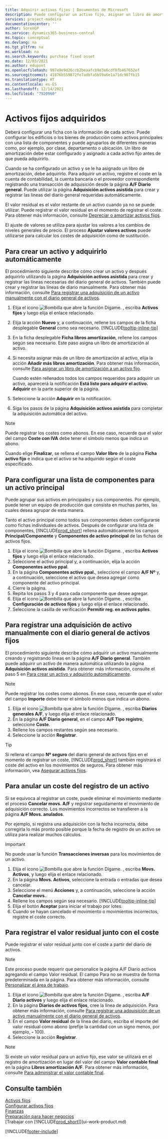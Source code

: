 ```yaml
---
title: Adquirir activos fijos | Documentos de Microsoft
description: Puede configurar un activo fijo, asignar un libro de amortización y registrar el coste de adquisición del activo fijo.
services: project-madeira
documentationcenter: ''
author: SorenGP
ms.service: dynamics365-business-central
ms.topic: conceptual
ms.devlang: na
ms.tgt_pltfrm: na
ms.workload: na
ms.search.keywords: purchase fixed asset
ms.date: 12/03/2021
ms.author: edupont
ms.openlocfilehash: 997e9e9d26ccb2beaafcb9e3e6cdf8fb467652ef
ms.sourcegitcommit: 41876b559872fe7adbfa5b59a6e1a71dc907fb15
ms.translationtype: HT
ms.contentlocale: es-ES
ms.lasthandoff: 12/14/2021
ms.locfileid: "7920960"
---
```

# <a name="acquire-fixed-assets"></a>Activos fijos adquiridos
Deberá configurar una ficha con la información de cada activo. Puede configurar los edificios o los bienes de producción como activos principales con una lista de componentes y puede agruparlos de diferentes maneras como, por ejemplo, por clase, departamento o ubicación. Un libro de amortización debe estar configurado y asignado a cada activo fijo antes de que pueda adquirirlo.

Cuando se ha configurado un activo y se le ha asignado un libro de amortización, debe adquirirlo. Para adquirir un activo, registre el coste en la cuenta de contabilidad, la cuenta bancaria o el proveedor correspondiente registrando una transacción de adquisición desde la página **A/F Diario general**. Puede utilizar la página **Adquisición activos asistida** para crear y registrar las líneas del diario general requeridas automáticamente.

El valor residual es el valor restante de un activo cuando ya no se puede utilizar. Puede registrar el valor residual en el momento de registrar el coste. Para obtener más información, consulte [Depreciar o amortizar activos fijos](fa-how-depreciate-amortize.md).

El ajuste de valores se utiliza para ajustar los valores a los cambios de niveles generales de precio. El proceso **Ajustar valores activos** puede utilizarse para calcular los costes de adquisición como de sustitución.

## <a name="to-create-a-fixed-asset-and-acquire-it-automatically"></a>Para crear un activo y adquirirlo automáticamente
El procedimiento siguiente describe cómo crear un activo y después adquirirlo utilizando la página **Adquisición activos asistida** para crear y registrar las líneas necesarias del diario general de activos. También puede crear y registrar las líneas de diario manualmente. Para obtener más información, consulte [Para registrar una adquisición de un activo manualmente con el diario general de activos](fa-how-acquire.md#to-post-a-fixed-asset-acquisition-manually-with-the-fixed-asset-gl-journal).

1. Elija el icono ![Bombilla que abre la función Dígame.](media/ui-search/search_small.png "Dígame qué desea hacer") , escriba **Activos fijos** y luego elija el enlace relacionado.  
2. Elija la acción **Nuevo** y, a continuación, rellene los campos de la ficha desplegable **General** como sea necesario. [!INCLUDE[tooltip-inline-tip](includes/tooltip-inline-tip_md.md)]
3. En la ficha desplegable **Ficha libros amortización**, rellene los campos según sea necesario. Este paso asigna un libro de amortización al activo.  
4. Si necesita asignar más de un libro de amortización al activo, elija la acción **Añadir más libros amortización**. Para obtener más información, consulte [Para asignar un libro de amortización a un activo fijo](fa-how-setup-depreciation.md#to-assign-a-depreciation-book-to-a-fixed-asset).

    Cuando estén rellenados todos los campos requeridos para adquirir un activo, aparecerá la notificación **Está listo para adquirir el activo. Adquirir** en la parte superior de la página.
5. Seleccione la acción **Adquirir** en la notificación.
6. Siga los pasos de la página **Adquisición activos asistida** para completar la adquisición automática del activo.

> [!NOTE]  
>   Puede registrar los costes como abonos. En ese caso, recuerde que el valor del campo **Coste con IVA** debe tener el símbolo menos que indica un abono.

Cuando elige **Finalizar**, se rellena el campo **Valor libro** de la página **Ficha activo fijo** e indica que el activo se ha adquirido según el coste especificado.  

## <a name="to-set-up-a-component-list-for-a-main-asset"></a>Para configurar una lista de componentes para un activo principal
Puede agrupar sus activos en principales y sus componentes. Por ejemplo, puede tener un equipo de producción que consista en muchas partes, las cuales desea agrupar de esta manera.  

Tanto el activo principal como todos sus componentes deben configurarse como fichas individuales de activos. Después de configurar una lista de componentes, [!INCLUDE[prod_short](includes/prod_short.md)] rellena automáticamente los campos **Principal/Componente** y **Componentes de activo principal** de las fichas de activos fijos.

1. Elija el icono ![Bombilla que abre la función Dígame.](media/ui-search/search_small.png "Dígame qué desea hacer") , escriba **Activos fijos** y luego elija el enlace relacionado.
2. Seleccione el activo principal y, a continuación, elija la acción **Componentes activo ppal**.
3. En la página **Componentes activo ppal.**, seleccione el campo **A/F Nº** y, a continuación, seleccione el activo que desea agregar como componente del activo principal.
4. Cierre la página.
5. Repita los pasos 3 y 4 para cada componente que desee agregar.
6. Elija el icono ![Bombilla que abre la función Dígame.](media/ui-search/search_small.png "Dígame qué desea hacer") , escriba **Configuración de activos fijos** y luego elija el enlace relacionado.
7. Seleccione la casilla de verificación **Permitir reg. en activos pples**.

## <a name="to-post-a-fixed-asset-acquisition-manually-with-the-fixed-asset-gl-journal"></a>Para registrar una adquisición de activo manualmente con el diario general de activos fijos
El procedimiento siguiente describe cómo adquirir un activo manualmente creando y registrando líneas en la página **A/F Diario general**. También puede adquirir un activo de manera automática utilizando la página **Adquisición activos asistida**. Para obtener más información, consulte el paso 5 en [Para crear un activo y adquirirlo automáticamente](fa-how-acquire.md#to-create-a-fixed-asset-and-acquire-it-automatically).

> [!NOTE]  
>   Puede registrar los costes como abonos. En ese caso, recuerde que el valor del campo **Importe** debe tener el símbolo menos que indica un abono.

1. Elija el icono ![Bombilla que abre la función Dígame.](media/ui-search/search_small.png "Dígame qué desea hacer") , escriba **Diarios generales A/F**, y luego elija el enlace relacionado.
2. En la página **A/F Diario general**, en el campo **A/F Tipo registro**, seleccione **Coste**.
3. Rellene los campos restantes según sea necesario.
4. Seleccione la acción **Registrar**.  

> [!TIP]  
>   Si rellena el campo **Nº seguro** del diario general de activos fijos en el momento de registrar un coste, [!INCLUDE[prod_short](includes/prod_short.md)] también registrará el coste del activo en los movimientos de seguros. Para obtener más información, vea [Asegurar activos fijos](fa-how-insure.md).

## <a name="to-cancel-an-acquisition-cost-posting-for-one-fixed-asset"></a>Para anular un coste del registro de un activo
Si se equivoca al registrar un coste, puede eliminar el movimiento mediante el proceso **Cancelar movs. A/F** y registrar seguidamente el movimiento de adquisición correcto. Los movimientos incorrectos se transfieren a la página **A/F Movs. anulados**.

Por ejemplo, si registra una adquisición con la fecha incorrecta, debe corregirla lo más pronto posible porque la fecha de registro de un activo se utiliza para realizar muchos cálculos.

> [!IMPORTANT]  
> No puede usar la función **Transacciones inversas** para los movimientos de un activo.

1. Elija el icono ![Bombilla que abre la función Dígame.](media/ui-search/search_small.png "Dígame qué desea hacer") , escriba **Movs. Activos**, y luego elija el enlace relacionado.  
2. En la página **Movs. Activos**, seleccione la entrada o entradas que desea cancelar.  
3. Seleccione el menú **Acciones** y, a continuación, seleccione la acción **Cancelar movs.**.
4. Rellene los campos según sea necesario. [!INCLUDE[tooltip-inline-tip](includes/tooltip-inline-tip_md.md)]
5. Elija el botón **Aceptar** para iniciar el trabajo por lotes.
6. Cuando se hayan cancelado el movimiento o movimientos incorrectos, registre el coste correcto.

## <a name="to-post-the-salvage-value-together-with-the-acquisition-cost"></a>Para registrar el valor residual junto con el coste
Puede registrar el valor residual junto con el coste a partir del diario de activos.

> [!NOTE]
> Este proceso puede requerir que personalice la página A/F Diario activos agregando el campo Valor residual. El campo Para no se muestra de forma predeterminada en la página. Para obtener más información, consulte [Personalizar el área de trabajo](ui-personalization-user.md).

1. Elija el icono ![Bombilla que abre la función Dígame.](media/ui-search/search_small.png "Dígame qué desea hacer") , escriba **A/F Diario activos** y luego elija el enlace relacionado.
2. En la página **Diarios de activos fijos**, cree la línea de adquisición. Para obtener más información, consulte [Para registrar una adquisición de un activo manualmente con el diario general de activos](fa-how-acquire.md#to-post-a-fixed-asset-acquisition-manually-with-the-fixed-asset-gl-journal).
3. En el campo **Valor residual** de la línea del diario, escriba el importe del valor residual como abono (prefije la cantidad con un signo menos, por ejemplo, **-** 100).
4. Seleccione la acción **Registrar**.

> [!NOTE]
> Si existe un valor residual para un activo fijo, ese valor se utilizará en el registro de amortización en lugar del valor del campo **Valor contable final** en la página **Libros amortización A/F**. Para obtener más información, consulte [Para administrar el valor contable final](fa-how-depreciate-amortize.md#to-manage-the-ending-book-value).

## <a name="see-also"></a>Consulte también
[Activos fijos](fa-manage.md)  
[Configurar activos fijos](fa-setup.md)  
[Finanzas](finance.md)  
[Preparación para hacer negocios](ui-get-ready-business.md)  
[Trabajar con [!INCLUDE[prod_short](includes/prod_short.md)]](ui-work-product.md)


[!INCLUDE[footer-include](includes/footer-banner.md)]